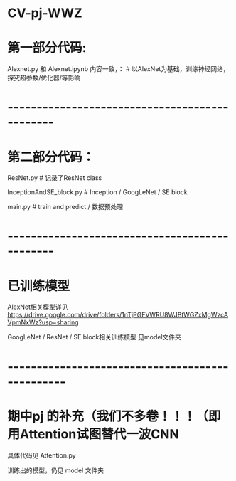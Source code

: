 # CV-pj-WWZ

# 第一部分代码:

Alexnet.py 和 Alexnet.ipynb 内容一致，： # 以AlexNet为基础，训练神经网络，探究超参数/优化器/等影响

# ----------------------------------------------
# 第二部分代码：

ResNet.py   # 记录了ResNet class

InceptionAndSE_block.py # Inception / GoogLeNet / SE block

main.py  # train and predict / 数据预处理

# ----------------------------------------------

# 已训练模型
AlexNet相关模型详见 https://drive.google.com/drive/folders/1nTjPGFVWRU8WJBtWGZxMgWzcAVpmNxWz?usp=sharing  

GoogLeNet / ResNet / SE block相关训练模型 见model文件夹 


# ------------------------------------------------
# 期中pj 的补充（我们不多卷！！！（即用Attention试图替代一波CNN

具体代码见 Attention.py

训练出的模型，仍见 model 文件夹
